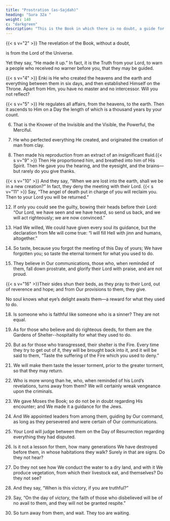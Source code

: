 ```yaml
---
title: "Prostration (as-Sajdah)"
heading: "Sura 32a "
weight: 140
c: "darkgreen"
description: "This is the Book in which there is no doubt, a guide for the righteous."
---
```



<!-- 1. Alif, Lam, Meem. -->{{< s v="2" >}}  The revelation of the Book, without a doubt,
is from the Lord of the Universe.

Yet they say, “He made it up.” In fact, it is
the Truth from your Lord, to warn a people who received no warner before you, that they may be guided.

{{< s v="4" >}}  Enki is He who created the heavens and the earth and everything between them in six days, and then established Himself on the Throne. Apart from Him, you have no master and no intercessor. Will you not reflect?

{{< s v="5" >}}  He regulates all affairs, from the heavens, to the earth. Then it ascends to Him on a Day the length of which is a thousand years by your count.

6. That is the Knower of the Invisible and the Visible, the Powerful, the Merciful.

7. He who perfected everything He created, and originated the creation of man from clay.

8. Then made his reproduction from an extract of an insignificant fluid.{{< s v="9" >}}  Then He proportioned him, and breathed
into him of His Spirit. Then He gave you the hearing, and the eyesight, and the brains—but rarely do you give thanks.

{{< s v="10" >}}  And they say, “When we are lost into the earth, shall we be in a new creation?” In fact, they deny the meeting with their Lord.
{{< s v="11" >}}  Say, “The angel of death put in charge of
you will reclaim you. Then to your Lord you
will be returned.”

12. If only you could see the guilty, bowing their heads before their Lord: “Our Lord, we have seen and we have heard, so send us back, and we will act righteously; we are now convinced.”

13. Had We willed, We could have given every soul its guidance, but the declaration from Me will come true: “I will fill Hell with jinn and humans, altogether.”

14. So taste, because you forgot the meeting of this Day of yours; We have forgotten you; so taste the eternal torment for what you used to do.

15. They believe in Our communications, those who, when reminded of them, fall down prostrate, and glorify their Lord with praise, and are not proud.

{{< s v="16" >}}Their sides shun their beds, as they pray to their Lord, out of reverence and hope; and from Our provisions to them, they give.


No soul knows what eye’s delight awaits them—a reward for what they used to do.

18. Is someone who is faithful like someone who is a sinner? They are not equal.

19. As for those who believe and do righteous deeds, for them are the Gardens of Shelter--hospitality for what they used to do.

20. But as for those who transgressed, their shelter is the Fire. Every time they try to get out of it, they will be brought back into it, and it will be said to them, “Taste the suffering of the Fire which you used to deny.”

21. We will make them taste the lesser torment, prior to the greater torment, so that they may return. 

22. Who is more wrong than he, who, when reminded of his Lord’s revelations, turns away from them? We will certainly wreak vengeance upon the criminals.

23. We gave Moses the Book; so do not be in doubt regarding His encounter; and We made it a guidance for the Jews.

24. And We appointed leaders from among them, guiding by Our command, as long as they persevered and were certain of Our communications.

25. Your Lord will judge between them on the Day of Resurrection regarding everything they had disputed.

26. Is it not a lesson for them, how many generations We have destroyed before them, in whose habitations they walk? Surely in that are signs. Do they not hear?

27. Do they not see how We conduct the water to a dry land, and with it We produce vegetation, from which their livestock eat, and themselves? Do they not see?

28. And they say, “When is this victory, if you are truthful?”

29. Say, “On the day of victory, the faith of those who disbelieved will be of no avail to them, and they will not be granted respite.”

30. So turn away from them, and wait. They too are waiting.